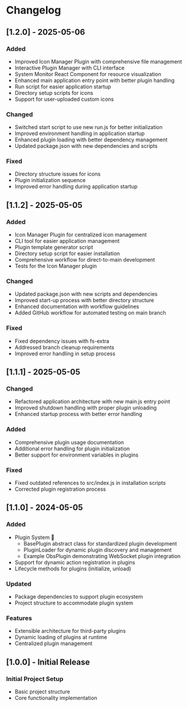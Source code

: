 # Changelog

## [1.2.0] - 2025-05-06

### Added
- Improved Icon Manager Plugin with comprehensive file management
- Interactive Plugin Manager with CLI interface
- System Monitor React Component for resource visualization
- Enhanced main application entry point with better plugin handling
- Run script for easier application startup
- Directory setup scripts for icons
- Support for user-uploaded custom icons

### Changed
- Switched start script to use new run.js for better initialization
- Improved environment handling in application startup
- Enhanced plugin loading with better dependency management
- Updated package.json with new dependencies and scripts

### Fixed
- Directory structure issues for icons
- Plugin initialization sequence
- Improved error handling during application startup

## [1.1.2] - 2025-05-05

### Added
- Icon Manager Plugin for centralized icon management
- CLI tool for easier application management
- Plugin template generator script
- Directory setup script for easier installation
- Comprehensive workflow for direct-to-main development
- Tests for the Icon Manager plugin

### Changed
- Updated package.json with new scripts and dependencies
- Improved start-up process with better directory structure
- Enhanced documentation with workflow guidelines
- Added GitHub workflow for automated testing on main branch

### Fixed
- Fixed dependency issues with fs-extra
- Addressed branch cleanup requirements
- Improved error handling in setup process

## [1.1.1] - 2025-05-05

### Changed
- Refactored application architecture with new main.js entry point
- Improved shutdown handling with proper plugin unloading
- Enhanced startup process with better error handling

### Added
- Comprehensive plugin usage documentation
- Additional error handling for plugin initialization
- Better support for environment variables in plugins

### Fixed
- Fixed outdated references to src/index.js in installation scripts
- Corrected plugin registration process

## [1.1.0] - 2024-05-05

### Added
- Plugin System 🔌
  - BasePlugin abstract class for standardized plugin development
  - PluginLoader for dynamic plugin discovery and management
  - Example ObsPlugin demonstrating WebSocket plugin integration
- Support for dynamic action registration in plugins
- Lifecycle methods for plugins (initialize, unload)

### Updated
- Package dependencies to support plugin ecosystem
- Project structure to accommodate plugin system

### Features
- Extensible architecture for third-party plugins
- Dynamic loading of plugins at runtime
- Centralized plugin management

## [1.0.0] - Initial Release

### Initial Project Setup
- Basic project structure
- Core functionality implementation

